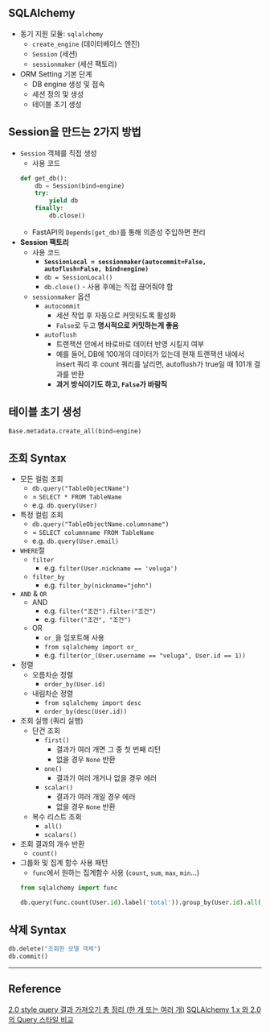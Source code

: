 ## SQLAlchemy
- 동기 지원 모듈: `sqlalchemy`
	- `create_engine` (데이터베이스 엔진)
	- `Session` (세션)
	- `sessionmaker` (세션 팩토리)
- ORM Setting 기본 단계
	- DB engine 생성 및 접속
	- 세션 정의 및 생성
	- 테이블 초기 생성
##  Session을 만드는 2가지 방법
- `Session` 객체를 직접 생성
	- 사용 코드
	```python
	def get_db():
	    db = Session(bind=engine)
	    try:
	        yield db
	    finally:
	        db.close()
	```
	- FastAPI의 `Depends(get_db)`를 통해 의존성 주입하면 편리
- **Session 팩토리**
	- 사용 코드
		- **`SessionLocal = sessionmaker(autocommit=False, autoflush=False, bind=engine)`**
		- `db = SessionLocal()`
		- `db.close()` - 사용 후에는 직접 끊어줘야 함
	- `sessionmaker` 옵션
		- `autocommit`
			- 세션 작업 후 자동으로 커밋되도록 활성화
			- `False`로 두고 **명시적으로 커밋하는게 좋음**
		- `autoflush`
			- 트랜잭션 안에서 바로바로 데이터 반영 시킬지 여부
			- 예를 들어, DB에 100개의 데이터가 있는데 현재 트랜잭션 내에서 insert 쿼리 후 count 쿼리를 날리면, autoflush가 true일 때 101개 결과를 반환
			- **과거 방식이기도 하고, `False`가 바람직**
## 테이블 초기 생성
```python
Base.metadata.create_all(bind=engine)
```
## 조회 Syntax
- 모든 컬럼 조회
	- `db.query("TableObjectName")`
	- = `SELECT * FROM TableName`
	- e.g. `db.query(User)`
- 특정 컬럼 조회
	- `db.query("TableObjectName.columnname")`
	- = `SELECT columnname FROM TableName`
	- e.g. `db.query(User.email)`
- `WHERE`절
	- `filter`
		- e.g. `filter(User.nickname == 'veluga')`
	- `filter_by`
		- e.g. `filter_by(nickname="john")`
- `AND` & `OR`
	- AND
		- e.g. `filter("조건").filter("조건")`
		- e.g. `filter("조건", "조건")`
	- OR
		- `or_`을 임포트해 사용
		- `from sqlalchemy import or_`
		- e.g. `filter(or_(User.username == "veluga", User.id == 1))`
- 정렬
	- 오름차순 정렬
		- `order_by(User.id)`
	- 내림차순 정렬
		- `from sqlalchemy import desc`
		- `order_by(desc(User.id))`
- 조회 실행 (쿼리 실행)
	- 단건 조회
		- `first()`
			- 결과가 여러 개면 그 중 첫 번째 리턴
			- 없을 경우 `None` 반환
		- `one()`
			- 결과가 여러 개거나 없을 경우 에러
		- `scalar()`
			- 결과가 여러 개일 경우 에러
			- 없을 경우 `None` 반환
	- 복수 리스트 조회
		- `all()`
		- `scalars()`
- 조회 결과의 개수 반환
	- `count()`
- 그룹화 및 집계 함수 사용 패턴
	- `func`에서 원하는 집계함수 사용 (`count`, `sum`, `max`, `min`...)
	```python
	from sqlalchemy import func
	
	db.query(func.count(User.id).label('total')).group_by(User.id).all()
	```
## 삭제 Syntax
```python
db.delete("조회한 모델 객체")
db.commit()
```

***
## Reference
[2.0 style query 결과 가져오기 총 정리 (한 개 또는 여러 개)](https://velog.io/@ohdowon064/sqlalchemy-2.0-%EC%8A%A4%ED%83%80%EC%9D%BC-%EC%BF%BC%EB%A6%AC-%EA%B2%B0%EA%B3%BC%ED%95%9C-%EA%B0%9C-%EC%97%AC%EB%9F%AC-%EA%B0%9C-%EA%B0%80%EC%A0%B8%EC%98%A4%EA%B8%B0-%EC%B4%9D-%EC%A0%95%EB%A6%AC)
[SQLAlchemy 1.x 와 2.0의 Query 스타일 비교](https://daco2020.tistory.com/324)